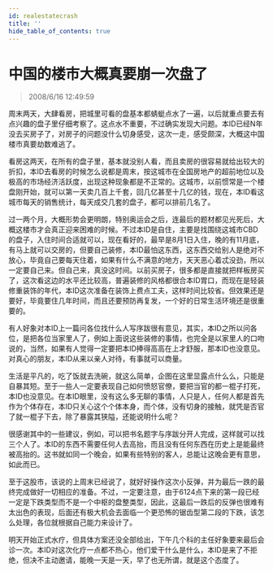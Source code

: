 ```yaml
---
id: realestatecrash 
title: ''
hide_table_of_contents: true
---
```


# 中国的楼市大概真要崩一次盘了

> 2008/6/16 12:49:59

<div style={{color: '#990000', fontWeight: 'bold', fontSize: '18px'}}>

周末两天，大肆看房，把城里可看的盘基本都蜻蜓点水了一遍，以后就重点要去有点兴趣的盘子里仔细考察了。这点水不重要，不过确实发现大问题。本ID已经N年没去买房子了，对房子的问题没什么切身感受，这次一走，感受颇深，大概这中国楼市真要劫数难逃了。

 

看房这两天，在所有的盘子里，基本就没别人看，而且卖房的很容易就给出较大的折扣，本ID去看房的时候怎么说都是周末，按这城市在全国房地产的超前地位以及极高的市场经济活跃度，出现这种现象都是不正常的。这城市，以前惯常是一个楼盘刚开始，就可以第一天卖几百上千套，回几亿甚至十几亿的钱，现在，本ID看这城市每天的销售统计，每天成交几套的盘子，都可以排前几名了。

 

过一两个月，大概形势会更明朗，特别奥运会之后，连最后的题材都见光死后，大概这楼市才会真正迎来困难的时候。不过本ID是自住，主要是找围绕这城市CBD的盘子，入住时间合适就可以，现在看好的，最早是8月1日入住，晚的有11月底，有马上就可以交房的，但要自己装修，本ID最怕这东西，这东西交给别人是绝对不放心，毕竟自己要每天住着，如果有什么不满意的地方，天天恶心着忒没劲，所以一定要自己来。但自己来，真没这时间。以前买房子，很多都是直接就把样板房买了，这次看这边的水平还比较高，普遍装修的风格都很合本ID胃口，而现在是轻装修重装饰的年代，本ID这次准备在装饰上费点工夫，这样时间比较省。但效果还是要好，毕竟要住几年时间，而且还要预防再复发，一个好的日常生活环境还是很重要的。

</div>
 
<div style={{color: '#FF0000', fontWeight: 'bold', fontSize: '18px'}}>

有人好象对本ID上一篇问各位找什么人写序跋很有意见，其实，本ID之所以问各位，是把各位当家里人了，例如上面说这些装修的事情，也完全是以家里人的口吻说的，当然，如果有人觉得一定要把本ID捧得高高在上才舒服，那本ID也没意见。对真心的朋友，本ID从来以亲人对待，有事就可以商量。

 

生活是平凡的，吃了饭就去洗碗，就这么简单，企图在这里显露点什么么，只能是自暴其短。至于一些人一定要表现自己如何愤怒官僚，要把当官的都一棍子打死，本ID也没意见。在本ID眼里，没有这么多无聊的事情，人只是人，任何人都是首先作为个体存在，本ID只关心这个个体本身，而个体，没有切身的接触，就凭是否官了就一棍子下去，除了暴露其狭隘，还能说明什么呢？

 

很感谢其中的一些建议，例如，可以把书名题字与序跋分开人完成，这样就可以找三个人了。本ID的东西不需要任何人去高抬，而且没有任何东西在历史上是能最终被高抬的。这书就如同一个晚会，如果有些特别的客人，总能让这晚会更有意思，如此而已。

</div>

<div style={{color: '#006600', fontWeight: 'bold', fontSize: '18px'}}>

至于这股市，该说的上周末已经说了，就好好操作这次小反弹，并为最后一跌的最终完成做好一切相应的准备。不过，一定要注意，由于6124点下来的第一段已经一定是下跌类型而不是一个中枢的盘整类型，因此，这最后一跌后的反弹也很难有太出色的表现，后面还有极大机会去面临一个更恐怖的锯齿型第二段的下跌，该怎么处理，各位就根据自己能力来设计了。

</div>

<div style={{color: '#660099', fontWeight: 'bold', fontSize: '18px'}}>

明天开始正式水疗，但具体方案还没全部给出，下午几个科的主任好象要来最后会诊一次。本ID对这次化疗一点都不热心，他们爱干什么是什么，本ID是来了不拒绝，但决不主动邀请，能晚一天是一天，早了也无所谓，就是这个态度了。

</div>